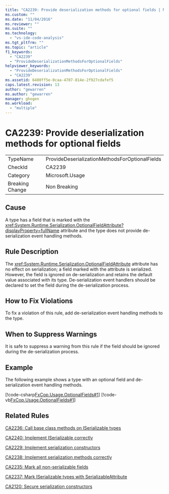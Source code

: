 ```yaml
---
title: "CA2239: Provide deserialization methods for optional fields | Microsoft Docs"
ms.custom: ""
ms.date: "11/04/2016"
ms.reviewer: ""
ms.suite: ""
ms.technology: 
  - "vs-ide-code-analysis"
ms.tgt_pltfrm: ""
ms.topic: "article"
f1_keywords: 
  - "CA2239"
  - "ProvideDeserializationMethodsForOptionalFields"
helpviewer_keywords: 
  - "ProvideDeserializationMethodsForOptionalFields"
  - "CA2239"
ms.assetid: 6480ff5e-0caa-4707-814e-2f927cdafef5
caps.latest.revision: 13
author: "gewarren"
ms.author: "gewarren"
manager: ghogen
ms.workload: 
  - "multiple"
---
```

# CA2239: Provide deserialization methods for optional fields
|||  
|-|-|  
|TypeName|ProvideDeserializationMethodsForOptionalFields|  
|CheckId|CA2239|  
|Category|Microsoft.Usage|  
|Breaking Change|Non Breaking|  
  
## Cause  
 A type has a field that is marked with the <xref:System.Runtime.Serialization.OptionalFieldAttribute?displayProperty=fullName> attribute and the type does not provide de-serialization event handling methods.  
  
## Rule Description  
 The <xref:System.Runtime.Serialization.OptionalFieldAttribute> attribute has no effect on serialization; a field marked with the attribute is serialized. However, the field is ignored on de-serialization and retains the default value associated with its type. De-serialization event handlers should be declared to set the field during the de-serialization process.  
  
## How to Fix Violations  
 To fix a violation of this rule, add de-serialization event handling methods to the type.  
  
## When to Suppress Warnings  
 It is safe to suppress a warning from this rule if the field should be ignored during the de-serialization process.  
  
## Example  
 The following example shows a type with an optional field and de-serialization event handling methods.  
  
 [!code-csharp[FxCop.Usage.OptionalFields#1](../code-quality/codesnippet/CSharp/ca2239-provide-deserialization-methods-for-optional-fields_1.cs)]
 [!code-vb[FxCop.Usage.OptionalFields#1](../code-quality/codesnippet/VisualBasic/ca2239-provide-deserialization-methods-for-optional-fields_1.vb)]  
  
## Related Rules  
 [CA2236: Call base class methods on ISerializable types](../code-quality/ca2236-call-base-class-methods-on-iserializable-types.md)  
  
 [CA2240: Implement ISerializable correctly](../code-quality/ca2240-implement-iserializable-correctly.md)  
  
 [CA2229: Implement serialization constructors](../code-quality/ca2229-implement-serialization-constructors.md)  
  
 [CA2238: Implement serialization methods correctly](../code-quality/ca2238-implement-serialization-methods-correctly.md)  
  
 [CA2235: Mark all non-serializable fields](../code-quality/ca2235-mark-all-non-serializable-fields.md)  
  
 [CA2237: Mark ISerializable types with SerializableAttribute](../code-quality/ca2237-mark-iserializable-types-with-serializableattribute.md)  
  
 [CA2120: Secure serialization constructors](../code-quality/ca2120-secure-serialization-constructors.md)